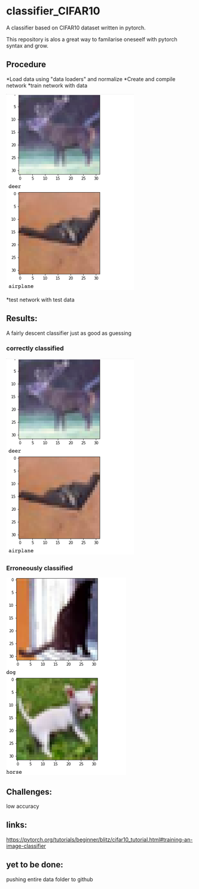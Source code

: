 # classifier_CIFAR10

A classifier based on CIFAR10 dataset written in pytorch.

This repository is alos a great way to familarise oneseelf with pytorch syntax and grow.

## Procedure
*Load data using "data loaders" and normalize
*Create and compile network
*train network with data

![training process](https://github.com/ibkvictor/classifier_CIFAR10/blob/main/Screen%20Shot%202020-12-23%20at%2004.37.54.png?raw=True)

*test network with test data

## Results:
A fairly descent classifier just as good as guessing

### correctly classified
![correctly classified](https://github.com/ibkvictor/classifier_CIFAR10/blob/main/Screen%20Shot%202020-12-23%20at%2004.37.54.png?raw=True)

### Erroneously classified
![erroneouly classified](https://github.com/ibkvictor/classifier_CIFAR10/blob/main/Screen%20Shot%202020-12-23%20at%2004.38.09.png?raw=True)

## Challenges:
low accuracy

## links:
https://pytorch.org/tutorials/beginner/blitz/cifar10_tutorial.html#training-an-image-classifier

## yet to be done:
pushing entire data folder to github
